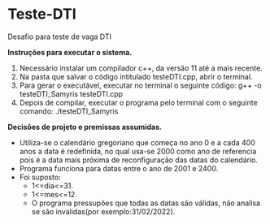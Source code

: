 # Teste-DTI
Desafio para teste de vaga DTI

**Instruções para executar o sistema.**
1) Necessário instalar um compilador c++, da versão 11 até a mais recente.
2) Na pasta que salvar o código intitulado testeDTI.cpp, abrir o terminal.
3) Para gerar o executável, executar no terminal o seguinte código: g++ -o testeDTI_Samyris testeDTI.cpp
4) Depois de compilar, executar o programa pelo terminal com o seguinte comando: ./testeDTI_Samyris


**Decisões de projeto e premissas assumidas.**
- Utiliza-se o calendário gregoriano que começa no ano 0 e a cada 400 anos a data é redefinida, no qual usa-se 2000 como ano de referencia  pois é a data mais próxima de reconfiguração das datas do calendário.
- Programa funciona para datas entre o ano de 2001 e 2400.
- Foi suposto:
    - 1<=dia<=31.
    - 1<=mes<=12.
    - O programa pressupões que todas as datas são válidas, não analisa se são invalidas(por exemplo:31/02/2022).


